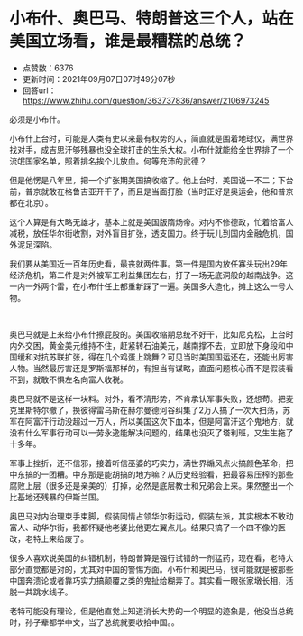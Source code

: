 # 小布什、奥巴马、特朗普这三个人，站在美国立场看，谁是最糟糕的总统？
- 点赞数：6376
- 更新时间：2021年09月07日07时49分07秒
- 回答url：https://www.zhihu.com/question/363737836/answer/2106973245
<body>
 <p data-pid="K7hz0ReG">必须是小布什。</p>
 <p data-pid="M2SsDSDZ">小布什上台时，可能是人类有史以来最有权势的人，简直就是围着地球仪，满世界找对手，成吉思汗够残暴也没全球打击的生杀大权。小布什就能给全世界排了一个流氓国家名单，照着排名挨个儿放血。何等充沛的武德？</p>
 <p data-pid="_Pd-ovmv">但是他愣是八年里，把一个扩张期美国搞收缩了。他上台时，美国说一不二；下台前，普京就敢在格鲁吉亚开干了，而且是当面打脸（当时正好是奥运会，他和普京都在北京）。</p>
 <p data-pid="prW2Dlig">这个人算是有大略无雄才，基本上就是美国版隋炀帝。对内不修德政，忙着给富人减税，放任华尔街收割，对外盲目扩张，透支国力。终于玩儿到国内金融危机，国外泥足深陷。</p>
 <p data-pid="_vYq2myl">我们要从美国近一百年历史看，最丧就两件事。第一件是国内放任寡头玩出29年经济危机，第二件是对外被军工利益集团左右，打了一场无底洞般的越南战争。这一内一外两个雷，在小布什任上都重新踩了一遍。美国多大造化，摊上这么一号人物。</p>
 <p class="ztext-empty-paragraph"><br></p>
 <p data-pid="wMEVVH1p">奥巴马就是上来给小布什擦屁股的。美国收缩期总统不好干，比如尼克松，上台时内外交困，黄金美元维持不住，赶紧转石油美元，越南撑不去，立即放下身段和中国缓和对抗苏联扩张，得在几个鸡蛋上跳舞？可见当时美国国运还在，还能出厉害人物。当然最厉害还是罗斯福那样的，有担当有谋略，直面问题核心而不是假装看不到，就敢不惧左名向富人收税。</p>
 <p data-pid="UriYGTWH">奥巴马就不是这样一块料。对外，看不清形势，不肯承认军事失败，还想苟。把麦克里斯特尔撤了，换彼得雷乌斯在赫尔曼德河谷纠集了2万人搞了一次大扫荡，苏军在阿富汗行动没超过一万人，所以美国这次下血本，但是阿富汗这个鬼地方，就没有什么军事行动可以一劳永逸能解决问题的，结果也没灭了塔利班，又生生拖了十多年。</p>
 <p data-pid="MbykcvY5">军事上挫折，还不信邪，接着听信巫婆的巧实力，满世界煽风点火搞颜色革命，把中东搞的一团糟。中东那是能胡搞的地方嘛？从历史经验看，把最容易压榨的那些腐败上层（很多还是亲美的）打掉，必然是底层教士和兄弟会上来。果然整出一个比基地还残暴的伊斯兰国。</p>
 <p data-pid="zYtm2xA8">奥巴马对内治理束手束脚，假装同情占领华尔街运动，假装左派，其实根本不敢动富人、动华尔街，我都怀疑他老婆比他更左翼点儿。结果只搞了一个四不像的医改，老特上来给废了。</p>
 <p data-pid="yupVoH1v">很多人喜欢说美国的纠错机制，特朗普算是强行试错的一剂猛药，现在看，老特大部分直觉都是对的，尤其对中国的警惕方面。小布什和奥巴马，很可能就是被那些中国奔溃论或者靠巧实力搞颠覆之类的鬼扯给糊弄了。其实看一眼张家墩长相，活脱一共跳水线子。</p>
 <p data-pid="c2u-wEub">老特可能没有理论，但是他直觉上知道消长大势的一个明显的迹象是，他没当总统时，孙子辈都学中文，当了总统就要收拾中国。。</p>
</body>
